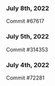 ### July 8th, 2022

Commit #67617

### July 5th, 2022

Commit #314353


### July 4th, 2022

Commit #72281
